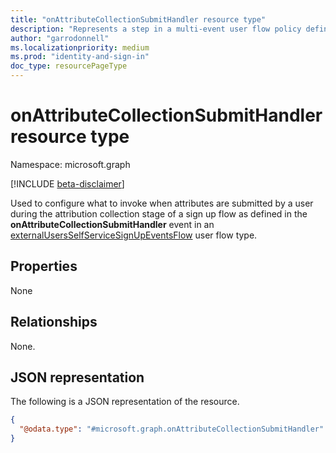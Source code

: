 ```yaml
---
title: "onAttributeCollectionSubmitHandler resource type"
description: "Represents a step in a multi-event user flow policy defining what happens when attributes are submitted by a user during the attribution collection stage of a sign up flow."
author: "garrodonnell"
ms.localizationpriority: medium
ms.prod: "identity-and-sign-in"
doc_type: resourcePageType
---
```


# onAttributeCollectionSubmitHandler resource type

Namespace: microsoft.graph

[!INCLUDE [beta-disclaimer](../../includes/beta-disclaimer.md)]

Used to configure what to invoke when attributes are submitted by a user during the attribution collection stage of a sign up flow as defined in the **onAttributeCollectionSubmitHandler** event in an [externalUsersSelfServiceSignUpEventsFlow](externalUsersSelfServiceSignUpEventsFlow.md) user flow type.

## Properties
None

## Relationships
None.

## JSON representation
The following is a JSON representation of the resource.
<!-- {
  "blockType": "resource",
  "@odata.type": "microsoft.graph.onAttributeCollectionSubmitHandler"
}
-->
``` json
{
  "@odata.type": "#microsoft.graph.onAttributeCollectionSubmitHandler"
}
```

